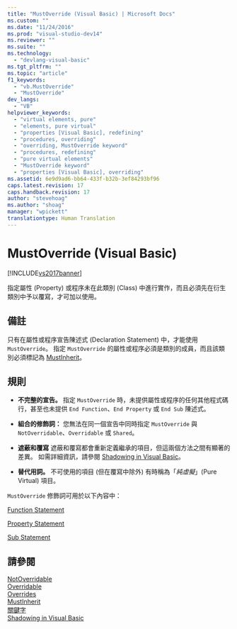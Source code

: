 ```yaml
---
title: "MustOverride (Visual Basic) | Microsoft Docs"
ms.custom: ""
ms.date: "11/24/2016"
ms.prod: "visual-studio-dev14"
ms.reviewer: ""
ms.suite: ""
ms.technology: 
  - "devlang-visual-basic"
ms.tgt_pltfrm: ""
ms.topic: "article"
f1_keywords: 
  - "vb.MustOverride"
  - "MustOverride"
dev_langs: 
  - "VB"
helpviewer_keywords: 
  - "virtual elements, pure"
  - "elements, pure virtual"
  - "properties [Visual Basic], redefining"
  - "procedures, overriding"
  - "overriding, MustOverride keyword"
  - "procedures, redefining"
  - "pure virtual elements"
  - "MustOverride keyword"
  - "properties [Visual Basic], overriding"
ms.assetid: 6e9d9ad6-bb64-433f-b32b-3ef84293bf96
caps.latest.revision: 17
caps.handback.revision: 17
author: "stevehoag"
ms.author: "shoag"
manager: "wpickett"
translationtype: Human Translation
---
```

# MustOverride (Visual Basic)
[!INCLUDE[vs2017banner](../../../csharp/includes/vs2017banner.md)]

指定屬性 \(Property\) 或程序未在此類別 \(Class\) 中進行實作，而且必須先在衍生類別中予以覆寫，才可加以使用。  
  
## 備註  
 只有在屬性或程序宣告陳述式 \(Declaration Statement\) 中，才能使用 `MustOverride`。  指定 `MustOverride` 的屬性或程序必須是類別的成員，而且該類別必須標記為 [MustInherit](../../../visual-basic/language-reference/modifiers/mustinherit.md)。  
  
## 規則  
  
-   **不完整的宣告。** 指定 `MustOverride` 時，未提供屬性或程序的任何其他程式碼行，甚至也未提供 `End Function`、`End Property` 或 `End Sub` 陳述式。  
  
-   **組合的修飾詞：** 您無法在同一個宣告中同時指定 `MustOverride` 與 `NotOverridable`、`Overridable` 或 `Shared`。  
  
-   **遮蔽和覆寫** 遮蔽和覆寫都會重新定義繼承的項目，但這兩個方法之間有顯著的差異。  如需詳細資訊，請參閱 [Shadowing in Visual Basic](../../../visual-basic/programming-guide/language-features/declared-elements/shadowing.md)。  
  
-   **替代用詞。** 不可使用的項目 \(但在覆寫中除外\) 有時稱為「*純虛擬*」\(Pure Virtual\) 項目。  
  
 `MustOverride` 修飾詞可用於以下內容中：  
  
 [Function Statement](../../../visual-basic/language-reference/statements/function-statement.md)  
  
 [Property Statement](../../../visual-basic/language-reference/statements/property-statement.md)  
  
 [Sub Statement](../../../visual-basic/language-reference/statements/sub-statement.md)  
  
## 請參閱  
 [NotOverridable](../../../visual-basic/language-reference/modifiers/notoverridable.md)   
 [Overridable](../../../visual-basic/language-reference/modifiers/overridable.md)   
 [Overrides](../../../visual-basic/language-reference/modifiers/overrides.md)   
 [MustInherit](../../../visual-basic/language-reference/modifiers/mustinherit.md)   
 [關鍵字](../../../visual-basic/language-reference/keywords/index.md)   
 [Shadowing in Visual Basic](../../../visual-basic/programming-guide/language-features/declared-elements/shadowing.md)